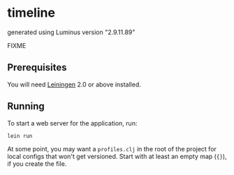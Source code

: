 # timeline

generated using Luminus version "2.9.11.89"

FIXME

## Prerequisites

You will need [Leiningen][1] 2.0 or above installed.

[1]: https://github.com/technomancy/leiningen

## Running

To start a web server for the application, run:

    lein run 

At some point, you may want a `profiles.clj` 
in the root of the project
for local configs that won't get versioned.
Start with at least an empty map (`{}`), 
if you create the file.
